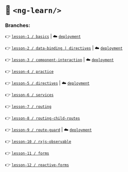 # :open_file_folder: `<ng-learn/>`

### Branches:

:point_right: [`lesson-1 / basics`](https://github.com/AnjKrynskyi/ng-learn/tree/lesson-1/basics) | :cloud: [`deployment`](https://ng-lrn.web.app/)

:point_right: [`lesson-2 / data-binding | directives`](https://github.com/AnjKrynskyi/ng-learn/tree/lesson-2/data-binding) | :cloud: [`deployment`](https://ng-bind.web.app/)

:point_right: [`lesson-3 / component-interaction`](https://github.com/AnjKrynskyi/ng-learn/tree/lesson-3/component-interaction) | :cloud: [`deployment`](https://ng-interaction.web.app/)

:point_right: [`lesson-4 / practice`](https://github.com/AnjKrynskyi/ng-learn/tree/lesson-4/practice)

:point_right: [`lesson-5 / directives`](https://github.com/AnjKrynskyi/ng-learn/tree/lesson-5/directives) | :cloud: [`deployment`](https://ng-direct.web.app/)

:point_right: [`lesson-6 / services`](https://github.com/AnjKrynskyi/ng-learn/tree/lesson-6/services)

:point_right: [`lesson-7 / routing`](https://github.com/AnjKrynskyi/ng-learn/tree/lesson-7/routing)

:point_right: [`lesson-8 / routing-child-routes`](https://github.com/AnjKrynskyi/ng-learn/tree/lesson-8/routing-child-routes)

:point_right: [`lesson-9 / route-guard`](https://github.com/AnjKrynskyi/ng-learn/tree/lesson-9/route-guard) | :cloud: [`deployment`](https://shpping-list.web.app/)

:point_right: [`lesson-10 / rxjs-observable`](https://github.com/AnjKrynskyi/ng-learn/tree/lesson-10/rxjs-observable)

:point_right: [`lesson-11 / forms`](https://github.com/AnjKrynskyi/ng-learn/tree/lesson-11/forms)

:point_right: [`lesson-12 / reactive-forms`](https://github.com/AnjKrynskyi/ng-learn/tree/lesson-12/reactive-forms)
